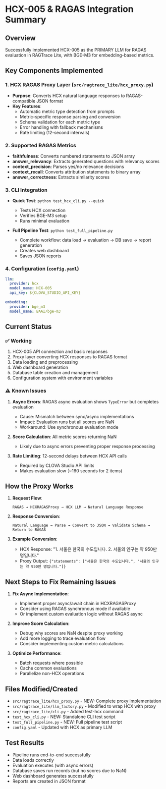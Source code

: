 # HCX-005 & RAGAS Integration Summary

## Overview
Successfully implemented HCX-005 as the PRIMARY LLM for RAGAS evaluation in RAGTrace Lite, with BGE-M3 for embedding-based metrics.

## Key Components Implemented

### 1. HCX RAGAS Proxy Layer (`src/ragtrace_lite/hcx_proxy.py`)
- **Purpose**: Converts HCX natural language responses to RAGAS-compatible JSON format
- **Key Features**:
  - Automatic metric type detection from prompts
  - Metric-specific response parsing and conversion
  - Schema validation for each metric type
  - Error handling with fallback mechanisms
  - Rate limiting (12-second intervals)

### 2. Supported RAGAS Metrics
- **faithfulness**: Converts numbered statements to JSON array
- **answer_relevancy**: Extracts generated questions with relevancy scores
- **context_precision**: Parses yes/no relevance decisions
- **context_recall**: Converts attribution statements to binary array
- **answer_correctness**: Extracts similarity scores

### 3. CLI Integration
- **Quick Test**: `python test_hcx_cli.py --quick`
  - Tests HCX connection
  - Verifies BGE-M3 setup
  - Runs minimal evaluation
  
- **Full Pipeline Test**: `python test_full_pipeline.py`
  - Complete workflow: data load → evaluation → DB save → report generation
  - Creates web dashboard
  - Saves JSON reports

### 4. Configuration (`config.yaml`)
```yaml
llm:
  provider: hcx
  model_name: HCX-005
  api_key: ${CLOVA_STUDIO_API_KEY}
  
embedding:
  provider: bge_m3
  model_name: BAAI/bge-m3
```

## Current Status

### ✅ Working
1. HCX-005 API connection and basic responses
2. Proxy layer converting HCX responses to RAGAS format
3. Data loading and preprocessing
4. Web dashboard generation
5. Database table creation and management
6. Configuration system with environment variables

### ⚠️ Known Issues
1. **Async Errors**: RAGAS async evaluation shows `TypeError` but completes evaluation
   - Cause: Mismatch between sync/async implementations
   - Impact: Evaluation runs but all scores are NaN
   - Workaround: Use synchronous evaluation mode

2. **Score Calculation**: All metric scores returning NaN
   - Likely due to async errors preventing proper response processing
   
3. **Rate Limiting**: 12-second delays between HCX API calls
   - Required by CLOVA Studio API limits
   - Makes evaluation slow (~160 seconds for 2 items)

## How the Proxy Works

1. **Request Flow**:
   ```
   RAGAS → HCXRAGASProxy → HCX LLM → Natural Language Response
   ```

2. **Response Conversion**:
   ```
   Natural Language → Parse → Convert to JSON → Validate Schema → Return to RAGAS
   ```

3. **Example Conversion**:
   - HCX Response: "1. 서울은 한국의 수도입니다. 2. 서울의 인구는 약 950만 명입니다."
   - Proxy Output: `{"statements": ["서울은 한국의 수도입니다.", "서울의 인구는 약 950만 명입니다."]}`

## Next Steps to Fix Remaining Issues

1. **Fix Async Implementation**:
   - Implement proper async/await chain in HCXRAGASProxy
   - Consider using RAGAS synchronous mode if available
   - Or implement custom evaluation logic without RAGAS async

2. **Improve Score Calculation**:
   - Debug why scores are NaN despite proxy working
   - Add more logging to trace evaluation flow
   - Consider implementing custom metric calculations

3. **Optimize Performance**:
   - Batch requests where possible
   - Cache common evaluations
   - Parallelize non-HCX operations

## Files Modified/Created
- `src/ragtrace_lite/hcx_proxy.py` - NEW: Complete proxy implementation
- `src/ragtrace_lite/llm_factory.py` - Modified to wrap HCX with proxy
- `src/ragtrace_lite/cli.py` - Added test-hcx command
- `test_hcx_cli.py` - NEW: Standalone CLI test script
- `test_full_pipeline.py` - NEW: Full pipeline test script
- `config.yaml` - Updated with HCX as primary LLM

## Test Results
- Pipeline runs end-to-end successfully
- Data loads correctly
- Evaluation executes (with async errors)
- Database saves run records (but no scores due to NaN)
- Web dashboard generates successfully
- Reports are created in JSON format